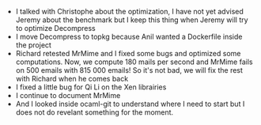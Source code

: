 * I talked with Christophe about the optimization, I have not yet advised Jeremy about the benchmark but I keep this thing when Jeremy will try to optimize Decompress
* I move Decompress to topkg because Anil wanted a Dockerfile inside the project
* Richard retested MrMime and I fixed some bugs and optimized some computations. Now, we compute 180 mails per second and MrMime fails on 500 emails with 815 000 emails! So it's not bad, we will fix the rest with Richard when he comes back
* I fixed a little bug for Qi Li on the Xen librairies
* I continue to document MrMime
* And I looked inside ocaml-git to understand where I need to start but I does not do revelant something for the moment.
